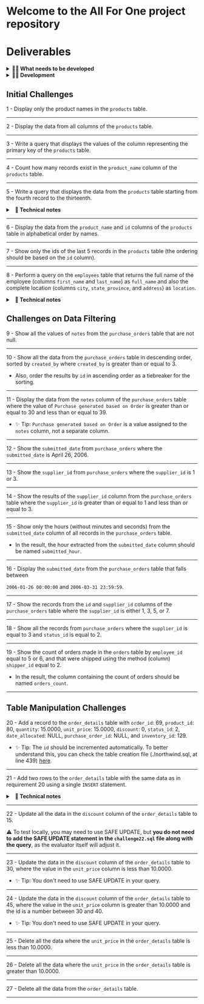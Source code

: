 # Welcome to the All For One project repository

# Deliverables

<details>
  <summary><strong>👨‍💻 What needs to be developed</strong></summary><br />

You will work on a project codenamed _All For One_ where you will practice all the SQL concepts taught so far. You will the database `Northwind`, developed by `Microsoft` for learning purposes.
</details>

<details>
  <summary><strong>👨‍💻 Development</strong></summary><br />

In this project, you have a series of challenges with different levels of complexity that must be solved in separate files.

1. Read the question and create a file called `desafioN.sql` in the root of the project, where N is the challenge number.

2. The file should only contain the SQL code for the solved challenge. **Do not forget to include the semicolon (";")** at the end of your queries and **do not include the database name in the query**. The following example shows the correct format:

```sql
SELECT * FROM orders;
```

3. Do this for each challenge until you finish all of them.

 </details>
 
 
 ## Initial Challenges

1 - Display only the product names in the `products` table.

---

2 - Display the data from all columns of the `products` table.

---

3 - Write a query that displays the values of the column representing the primary key of the `products` table.

---

4 - Count how many records exist in the `product_name` column of the `products` table.

---

5 - Write a query that displays the data from the `products` table starting from the fourth record to the thirteenth.

<details>
  <summary>&nbsp;&nbsp;<strong>👀 Technical notes</strong></summary>

- Both the fourth and thirteenth records need to appear in the query result.

- Do not use `where` or `order by`.

  <br />

</details>

---

6 - Display the data from the `product_name` and `id` columns of the `products` table in alphabetical order by names.

---

7 - Show only the ids of the last 5 records in the `products` table (the ordering should be based on the `id` column).

---

8 - Perform a query on the `employees` table that returns the full name of the employee (columns `first_name` and `last_name`) as `full_name` and also the complete location (columns `city`, `state_province`, and `address`) as `location`.

<details>
  <summary>&nbsp;&nbsp;<strong>👀 Technical notes</strong></summary>

- In the first column, display the concatenation of `first_name` and `last_name` with the name `full_name`, separated by a space.

- In the second column, display the concatenation of `city`, `state_province`, and `address` with the name `location`.

- The concatenation of `city` and `state_province` should be separated by a hyphen, and the `address` column should be separated by a comma and a space. Example:

    ```text
      "Seattle-WA, 123 1st Avenue"
    ```

  <br />

</details>

## Challenges on Data Filtering

9 - Show all the values of `notes` from the `purchase_orders` table that are not null.

---

10 - Show all the data from the `purchase_orders` table in descending order, sorted by `created_by` where `created_by` is greater than or equal to 3.

- Also, order the results by `id` in ascending order as a tiebreaker for the sorting.

---

11 - Display the data from the `notes` column of the `purchase_orders` table where the value of `Purchase generated based on Order` is greater than or equal to 30 and less than or equal to 39.

- ✨ Tip: `Purchase generated based on Order` is a value assigned to the `notes` column, not a separate column.

---

12 - Show the `submitted_date` from `purchase_orders` where the `submitted_date` is April 26, 2006.

---

13 - Show the `supplier_id` from `purchase_orders` where the `supplier_id` is 1 or 3.

---

14 - Show the results of the `supplier_id` column from the `purchase_orders` table where the `supplier_id` is greater than or equal to 1 and less than or equal to 3.

---

15 - Show only the hours (without minutes and seconds) from the `submitted_date` column of all records in the `purchase_orders` table.

- In the result, the hour extracted from the `submitted_date` column should be named `submitted_hour`.

---

16 - Display the `submitted_date` from the `purchase_orders` table that falls between

 `2006-01-26 00:00:00` and `2006-03-31 23:59:59`.

---

17 - Show the records from the `id` and `supplier_id` columns of the `purchase_orders` table where the `supplier_id` is either 1, 3, 5, or 7.

---

18 - Show all the records from `purchase_orders` where the `supplier_id` is equal to 3 and `status_id` is equal to 2.

---

19 - Show the count of orders made in the `orders` table by `employee_id` equal to 5 or 6, and that were shipped using the method (column) `shipper_id` equal to 2.

- In the result, the column containing the count of orders should be named `orders_count`.

---

## Table Manipulation Challenges

20 - Add a record to the `order_details` table with `order_id`: 69, `product_id`: 80, `quantity`: 15.0000, `unit_price`: 15.0000, `discount`: 0, `status_id`: 2, `date_allocated`: NULL, `purchase_order_id`: NULL, and `inventory_id`: 129.

- ✨ Tip: The `id` should be incremented automatically. To better understand this, you can check the table creation file (./northwind.sql, at line 439) [here](northwind.sql).

---

21 - Add two rows to the `order_details` table with the same data as in requirement 20 using a single `INSERT` statement.

<details>
  <summary>&nbsp;&nbsp;<strong>👀 Technical notes</strong></summary>
  
- The data for these rows is again `order_id`: 69, `product_id`: 80, `quantity`: 15.0000, `unit_price`: 15.0000, `discount`: 0, `status_id`: 2, `date_allocated`: NULL, `purchase_order_id`: NULL, and `inventory_id`: 129;

- The `id` should be incremented automatically.

  <br />

</details>

---

22 - Update all the data in the `discount` column of the `order_details` table to 15.

⚠️ To test locally, you may need to use SAFE UPDATE, but **you do not need to add the SAFE UPDATE statement in the `challenge22.sql` file along with the query**, as the evaluator itself will adjust it.

---

23 - Update the data in the `discount` column of the `order_details` table to 30, where the value in the `unit_price` column is less than 10.0000.

- ✨ Tip: You don't need to use SAFE UPDATE in your query.

---

24 - Update the data in the `discount` column of the `order_details` table to 45, where the value in the `unit_price` column is greater than 10.0000 and the id is a number between 30 and 40.

- ✨ Tip: You don't need to use SAFE UPDATE in your query.

---

25 - Delete all the data where the `unit_price` in the `order_details` table is less than 10.0000.

---

26 - Delete all the data where the `unit_price` in the `order_details` table is greater than 10.0000.

---

27 - Delete all the data from the `order_details` table.

---

